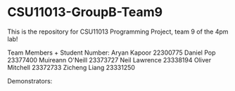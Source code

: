 # CSU11013-GroupB-Team9
This is the repository for CSU11013 Programming Project, team 9 of the 4pm lab!

Team Members + Student Number:
Aryan Kapoor  22300775
Daniel  Pop   23377400
Muireann O'Neill 23373727
Neil Lawrence 23338194
Oliver Mitchell 23372733
Zicheng Liang 23331250

Demonstrators:
